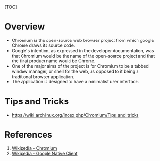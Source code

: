 [TOC]

# Overview

- Chromium is the open-source web browser project from which google
  Chrome draws its source code.
- Google's intention, as expressed in the developer documentation, was
  that Chromium would be the name of the open-source project and that
  the final product name would be Chrome.
- One of the major aims of the project is for Chromium to be a tabbed
  window manager, or shell for the web, as opposed to it being a
  traditional browser application.
- The application is designed to have a minimalist user interface.

# Tips and Tricks

- https://wiki.archlinux.org/index.php/Chromium/Tips_and_tricks

# References

1. [Wikipedia - Chromium][1]
2. [Wikipedia - Google Native Client][2]

[1]: https://en.wikipedia.org/wiki/Chromium_(web_browser) "Wikipedia - Chromium"
[2]: https://en.wikipedia.org/wiki/Google_Native_Client "Wikipedia - Google Native Client"
